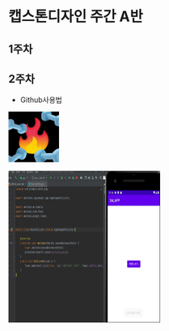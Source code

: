 # 캡스톤디자인 주간 A반

## 1주차

## 2주차
  - Github사용법

<img width="100" height="100" src="./png/어플.jpg"></img>

<img width="300" height="300" src="./png/2주차.jpg"></img>

